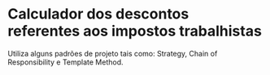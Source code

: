 # Calculador dos descontos referentes aos impostos trabalhistas

Utiliza alguns padrões de projeto tais como: Strategy, Chain of Responsibility e Template Method.
